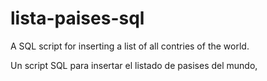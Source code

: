 # lista-paises-sql
A SQL script for inserting a list of all contries of the world.

Un script SQL para insertar el listado de pasises del mundo,
